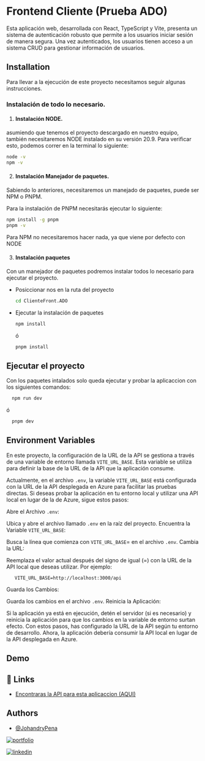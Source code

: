 # Frontend Cliente (Prueba ADO)

Esta aplicación web, desarrollada con React, TypeScript y Vite, presenta un sistema de autenticación robusto que permite a los usuarios iniciar sesión de manera segura. Una vez autenticados, los usuarios tienen acceso a un sistema CRUD para gestionar información de usuarios.


## Installation

  Para llevar a la ejecución de este proyecto necesitamos seguir  algunas instrucciones.

  ### Instalación de todo lo necesario.
1. #### Instalación NODE.
  asumiendo que tenemos el proyecto descargado en nuestro equipo, también necesitaremos NODE instalado en su versión 20.9. Para verificar esto, podemos correr en la terminal lo siguiente:

  ```bash
  node -v
  npm -v
  ```
2. #### Instalación Manejador de paquetes.
  Sabiendo lo anteriores, necesitaremos un manejado de paquetes,    puede ser NPM o PNPM.

  Para la instalación de PNPM necesitarás ejecutar lo siguiente:
  ```bash
  npm install -g pnpm
  pnpm -v
  ```
  Para NPM no necesitaremos hacer nada, ya que viene por defecto con NODE

3. #### Instalación paquetes
  Con un manejador de paquetes podremos instalar todos lo necesario para ejecutar el proyecto.
  
  * Posiccionar nos en la ruta del proyecto 
    ```bash
    cd ClienteFront.ADO
    ```
  * Ejecutar la instalación de paquetes
    
    ```bash
    npm install
    ```
    ó
    ```bash
    pnpm install
    ```
## Ejecutar el proyecto
 Con los paquetes intalados solo queda ejecutar y probar la aplicaccion con los siguientes comandos:
  
  ```bash
    npm run dev
  ```
  ó
  ```bash
    pnpm dev
  ```

  ## Environment Variables

En este proyecto, la configuración de la URL de la API se gestiona a través de una variable de entorno llamada `VITE_URL_BASE`. Esta variable se utiliza para definir la base de la URL de la API que la aplicación consume.

Actualmente, en el archivo `.env`, la variable `VITE_URL_BASE` está configurada con la URL de la API desplegada en Azure para facilitar las pruebas directas. Si deseas probar la aplicación en tu entorno local y utilizar una API local en lugar de la de Azure, sigue estos pasos:

Abre el Archivo `.env`:

Ubica y abre el archivo llamado `.env` en la raíz del proyecto.
Encuentra la Variable `VITE_URL_BASE`:

Busca la línea que comienza con `VITE_URL_BASE`= en el archivo `.env`.
Cambia la URL:

Reemplaza el valor actual después del signo de igual (=) con la URL de la API local que deseas utilizar. Por ejemplo:

 ```env
    VITE_URL_BASE=http://localhost:3000/api
  ```


Guarda los Cambios:

Guarda los cambios en el archivo `.env`.
Reinicia la Aplicación:

Si la aplicación ya está en ejecución, detén el servidor (si es necesario) y reinicia la aplicación para que los cambios en la variable de entorno surtan efecto.
Con estos pasos, has configurado la URL de la API según tu entorno de desarrollo. Ahora, la aplicación debería consumir la API local en lugar de la API desplegada en Azure.

## Demo


## 🔗 Links

- [Encontraras la API para esta aplicaccion (AQUI)](https://github.com/JohandryPena/ClienteAPI.ADO)

## Authors

- [@JohandryPena](https://github.com/JohandryPena)

[![portfolio](https://img.shields.io/badge/my_portfolio-000?style=for-the-badge&logo=ko-fi&logoColor=white)](https://github.com/JohandryPena)

[![linkedin](https://img.shields.io/badge/linkedin-0A66C2?style=for-the-badge&logo=linkedin&logoColor=white)](https://www.linkedin.com/in/johandripenapacheco/)


